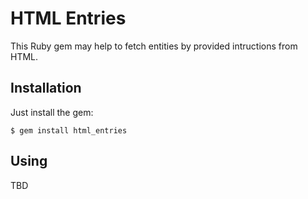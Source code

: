 # HTML Entries
This Ruby gem may help to fetch entities by provided intructions from HTML.

## Installation

Just install the gem:
```
$ gem install html_entries
```

## Using
TBD
